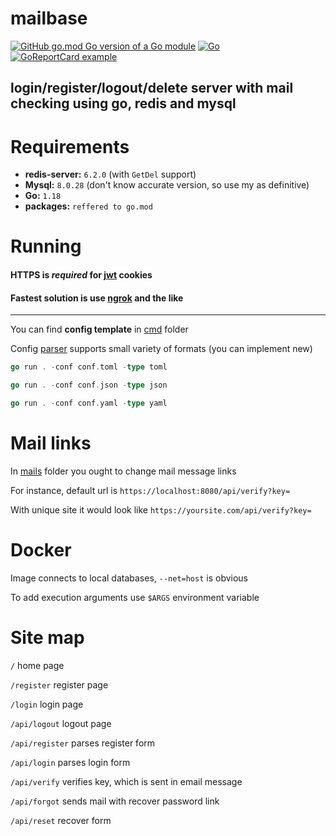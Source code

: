 # mailbase

[![GitHub go.mod Go version of a Go module](https://img.shields.io/github/go-mod/go-version/illiafox/mailbase.svg)](https://go.dev/learn/)
[![Go](https://github.com/illiafox/mailbase/actions/workflows/go.yml/badge.svg)](https://github.com/illiafox/mailbase/actions/workflows/go.yml)
[![GoReportCard example](https://goreportcard.com/badge/github.com/illiafox/mailbase)](https://goreportcard.com/report/github.com/illiafox/mailbase)

## login/register/logout/delete server with mail checking using go, redis and mysql



# Requirements

* **redis-server:** `6.2.0` (with `GetDel` support)
* **Mysql:** `8.0.28` (don't know accurate version, so use my as definitive)
* **Go:** `1.18`
* **packages:** `reffered to go.mod`

# Running

#### HTTPS is _required_ for [jwt](https://github.com/golang-jwt/jwt) cookies
#### Fastest solution is use [ngrok](https://ngrok.com/) and the like

---
You can find **config template** in [cmd](https://github.com/illiafox/mailbase/blob/master/cmd/config.toml) folder

Config [parser](https://github.com/illiafox/mailbase/blob/master/util/config/config.go) supports small variety of formats (you can implement new)


``` go
go run . -conf conf.toml -type toml

go run . -conf conf.json -type json

go run . -conf conf.yaml -type yaml
```

# Mail links
In [mails](https://github.com/illiafox/mailbase/tree/master/shared/templates/mails) folder you ought to change mail message links

For instance, default url is `https://localhost:8080/api/verify?key=` 

With unique site it would look like `https://yoursite.com/api/verify?key=`

# Docker

Image connects to local databases, `--net=host` is obvious

To add execution arguments use `$ARGS` environment variable

# Site map

`/` home page

`/register` register page

`/login` login page

`/api/logout` logout page

`/api/register` parses register form

`/api/login` parses login form

`/api/verify` verifies key, which is sent in email message

`/api/forgot` sends mail with recover password link

`/api/reset` recover form

